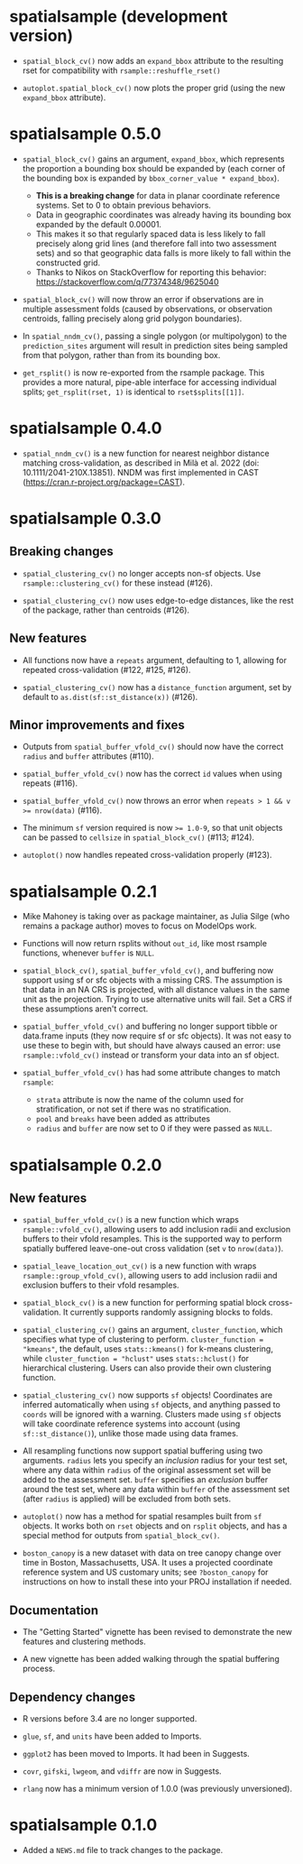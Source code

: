 # spatialsample (development version)

* `spatial_block_cv()` now adds an `expand_bbox` attribute to the resulting rset
  for compatibility with `rsample::reshuffle_rset()`
  
* `autoplot.spatial_block_cv()` now plots the proper grid (using the new 
  `expand_bbox` attribute).

# spatialsample 0.5.0

* `spatial_block_cv()` gains an argument, `expand_bbox`, which represents the 
  proportion a bounding box should be expanded by (each corner of the bounding
  box is expanded by `bbox_corner_value * expand_bbox`). 
  * **This is a breaking change** for data in planar coordinate reference 
    systems. Set to 0 to obtain previous behaviors. 
  * Data in geographic coordinates was already having its bounding box expanded 
    by the default 0.00001. 
  * This makes it so that regularly spaced data is less likely to fall precisely 
    along grid lines (and therefore fall into two assessment sets) and so that 
    geographic data falls is more likely to fall within the constructed grid.
  * Thanks to Nikos on StackOverflow for reporting this behavior:
    https://stackoverflow.com/q/77374348/9625040
    
* `spatial_block_cv()` will now throw an error if observations are in multiple
  assessment folds (caused by observations, or observation centroids, falling 
  precisely along grid polygon boundaries).

* In `spatial_nndm_cv()`, passing a single polygon (or multipolygon) to the 
  `prediction_sites` argument will result in prediction sites being sampled from 
  that polygon, rather than from its bounding box.

* `get_rsplit()` is now re-exported from the rsample package. This provides a 
  more natural, pipe-able interface for accessing individual splits; 
  `get_rsplit(rset, 1)` is identical to `rset$splits[[1]]`.

# spatialsample 0.4.0

* `spatial_nndm_cv()` is a new function for nearest neighbor distance matching
  cross-validation, as described in Milà et al. 2022 
  (doi: 10.1111/2041-210X.13851). NNDM was first implemented in CAST
  (https://cran.r-project.org/package=CAST).

# spatialsample 0.3.0

## Breaking changes

* `spatial_clustering_cv()` no longer accepts non-sf objects. Use 
  `rsample::clustering_cv()` for these instead (#126).
  
* `spatial_clustering_cv()` now uses edge-to-edge distances, like the rest of
  the package, rather than centroids (#126).

## New features

* All functions now have a `repeats` argument, defaulting to 1, allowing for 
  repeated cross-validation (#122, #125, #126). 

* `spatial_clustering_cv()` now has a `distance_function` argument, set by 
  default to `as.dist(sf::st_distance(x))` (#126).

## Minor improvements and fixes

* Outputs from `spatial_buffer_vfold_cv()` should now have the correct `radius` and `buffer` attributes (#110).

* `spatial_buffer_vfold_cv()` now has the correct `id` values when using repeats (#116).

* `spatial_buffer_vfold_cv()` now throws an error when `repeats > 1 && v >= nrow(data)` (#116).

* The minimum `sf` version required is now `>= 1.0-9`, so that unit objects can be passed to `cellsize` in `spatial_block_cv()` (#113; #124).

* `autoplot()` now handles repeated cross-validation properly (#123).

# spatialsample 0.2.1

* Mike Mahoney is taking over as package maintainer, as Julia Silge (who remains
  a package author) moves to focus on ModelOps work. 

* Functions will now return rsplits without `out_id`, like most rsample 
  functions, whenever `buffer` is `NULL`.

* `spatial_block_cv()`, `spatial_buffer_vfold_cv()`, and buffering now support
  using sf or sfc objects with a missing CRS. The assumption is that data in an
  NA CRS is projected, with all distance values in the same unit as the 
  projection. Trying to use alternative units will fail. Set a CRS if these
  assumptions aren't correct.
  
* `spatial_buffer_vfold_cv()` and buffering no longer support tibble or 
  data.frame inputs (they now require sf or sfc objects). It was not easy to 
  use these to begin with, but should have always caused an error: use 
  `rsample::vfold_cv()` instead or transform your data into an sf object.

* `spatial_buffer_vfold_cv()` has had some attribute changes to match `rsample`:
  * `strata` attribute is now the name of the column used for stratification, 
     or not set if there was no stratification.
  * `pool` and `breaks` have been added as attributes
  * `radius` and `buffer` are now set to 0 if they were passed as `NULL`.

# spatialsample 0.2.0

## New features

* `spatial_buffer_vfold_cv()` is a new function which wraps 
  `rsample::vfold_cv()`, allowing users to add inclusion radii and exclusion
  buffers to their vfold resamples. This is the supported way to perform
  spatially buffered leave-one-out cross validation (set `v` to `nrow(data)`).
  
* `spatial_leave_location_out_cv()` is a new function with wraps 
  `rsample::group_vfold_cv()`, allowing users to add inclusion radii and 
  exclusion buffers to their vfold resamples.

* `spatial_block_cv()` is a new function for performing spatial block
  cross-validation. It currently supports randomly assigning blocks to folds.

* `spatial_clustering_cv()` gains an argument, `cluster_function`, which 
  specifies what type of clustering to perform. `cluster_function = "kmeans"`, 
  the default, uses `stats::kmeans()` for k-means clustering, while 
  `cluster_function = "hclust"` uses `stats::hclust()` for hierarchical 
  clustering. Users can also provide their own clustering function.
  
* `spatial_clustering_cv()` now supports `sf` objects! Coordinates are inferred
  automatically when using `sf` objects, and anything passed to `coords` will
  be ignored with a warning. Clusters made using `sf` objects will take 
  coordinate reference systems into account (using `sf::st_distance()`), 
  unlike those made using data frames.

* All resampling functions now support spatial buffering using two arguments.
  `radius` lets you specify an _inclusion_ radius for your test set, where any
  data within `radius` of the original assessment set will be added to the 
  assessment set. `buffer` specifies an _exclusion_ buffer around the test set,
  where any data within `buffer` of the assessment set (after `radius` is 
  applied) will be excluded from both sets. 

* `autoplot()` now has a method for spatial resamples built from `sf` objects.
  It works both on `rset` objects and on `rsplit` objects, and has a special 
  method for outputs from `spatial_block_cv()`. 

* `boston_canopy` is a new dataset with data on tree canopy change over time in
  Boston, Massachusetts, USA. It uses a projected coordinate reference system 
  and US customary units; see `?boston_canopy` for instructions on how to 
  install these into your PROJ installation if needed.

## Documentation

* The "Getting Started" vignette has been revised to demonstrate the new 
  features and clustering methods. 
  
* A new vignette has been added walking through the spatial buffering process.

## Dependency changes

* R versions before 3.4 are no longer supported.

* `glue`, `sf`, and `units` have been added to Imports.

* `ggplot2` has been moved to Imports. It had been in Suggests.

* `covr`, `gifski`, `lwgeom`, and `vdiffr` are now in Suggests.

* `rlang` now has a minimum version of 1.0.0 (was previously unversioned).

# spatialsample 0.1.0

* Added a `NEWS.md` file to track changes to the package.
